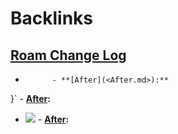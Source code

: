 
# Backlinks
## [Roam Change Log](<Roam Change Log.md>)
- 
            - **[After](<After.md>):**

}`
                - **[After](<After.md>):**

- ![](https://firebasestorage.googleapis.com/v0/b/firescript-577a2.appspot.com/o/imgs%2Fapp%2Froam%2FYwjSwHS5aE.png?alt=media&token=0f88cb83-d832-4d96-9ffa-574552698e49)
                - **[After](<After.md>):**

